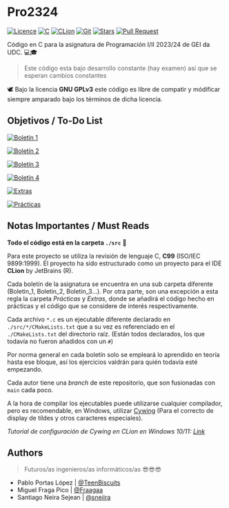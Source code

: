# Pro2324

[![Licence](https://img.shields.io/github/license/TeenBiscuits/Pro2324.svg)](./LICENSE)
[![C](https://img.shields.io/badge/C99-%2300599C.svg?logo=c&logoColor=white)](https://en.wikipedia.org/wiki/C99)
[![CLion](https://img.shields.io/badge/CLion-black.svg?logo=clion&logoColor=white)](https://www.jetbrains.com/es-es/clion/)
[![Git](https://img.shields.io/badge/GIT-E44C30?logo=git&logoColor=white)](https://en.wikipedia.org/wiki/Git)
[![Stars](https://img.shields.io/github/stars/TeenBiscuits/Pro2324.svg)](https://github.com/TeenBiscuits/Pro2324)
[![Pull Request](https://img.shields.io/github/issues-pr-closed/TeenBiscuits/Pro2324.svg)](https://github.com/TeenBiscuits/Pro2324/pulls)

Código en C para la asignatura de Programación I/II 2023/24 de GEI da UDC. 💻🎓

> Este código esta bajo desarrollo constante (hay examen) así que se esperan cambios constantes

🕊️ Bajo la licencia **GNU GPLv3** este código es libre de compatir y módificar siempre amparado bajo los términos de
dicha licencia.

## Objetivos / To-Do List

[![Boletín 1](https://progress-bar.dev/100/?title=Boletín%201&width=200&color=d2007b)](./src/Boletin_1)

[![Boletín 2](https://progress-bar.dev/100/?title=Boletín%202&width=200&color=d2007b)](./src/Boletin_2)

[![Boletín 3](https://progress-bar.dev/66/?title=Boletín%203&width=200&color=d2007b)](./src/Boletin_3)

[![Boletín 4](https://progress-bar.dev/5/?title=Boletín%204&width=200&color=d2007b)](./src/Boletin_4)

[![Extras](https://img.shields.io/badge/Extras-1-grey?labelColor=d2007b)](./src/Extras)

[![Prácticas](https://img.shields.io/badge/Prácticas-0-grey?labelColor=d2007b)](./src/Practicas)

<!---
- [x] Boletín 1 ( 20 / 20 )
- [x] Boletín 2 ( 50 / 50 )
- [ ] Boletín 3 ( 24 / 36 ) 
- [ ] Boletín 4 ( 02 / 40 )
--->

## Notas Importantes / Must Reads

**Todo el código está en la carpeta ``./src``** 📢

Para este proyecto se utiliza la revisión de lenguaje C, **C99** (ISO/IEC 9899:1999). El proyecto ha sido estructurado
como un proyecto para el IDE **CLion** by JetBrains (R).

Cada boletín de la asignatura se encuentra en una sub carpeta diferente (Boletin_1, Boletin_2, Boletin_3...). Por otra
parte, son una excepción a esta regla la carpeta *Prácticas* y *Extras*, donde se añadirá el código hecho en prácticas y
el código que se considere de interés respectivamente.

Cada archivo ```*.c``` es un ejecutable diferente declarado en ``./src/*/CMakeLists.txt`` que a su vez es referenciado
en el ``./CMakeLists.txt`` del directorio raíz. (Están todos declarados, los que todavía no fueron añadidos con
un ``#``)

Por norma general en cada boletín solo se empleará lo aprendido en teoría hasta ese bloque, así los ejercicios valdrán
para quién todavía esté empezando.

Cada autor tiene una *branch* de este repositorio, que son fusionadas con ``main`` cada poco.

A la hora de compilar los ejecutables puede utilizarse cualquier compilador, pero es recomendable, en Windows,
utilizar [Cywing](https://www.cygwin.com) (Para el correcto de display de tíldes y otros caracteres especiales).

*Tutorial de configuración de Cywing en CLion en Windows
10/11: [Link](https://www.jetbrains.com/help/clion/quick-tutorial-on-configuring-clion-on-windows.html#Cygwin)*

## Authors

> Futuros/as ingenieros/as informáticos/as 😎😎😎

- Pablo Portas López | [@TeenBiscuits](https://github.com/TeenBiscuits)
- Miguel Fraga Pico | [@Fraagaa](https://github.com/Fraagaa)
- Santiago Neira Sejean | [@sneiira](https://github.com/sneiira)

